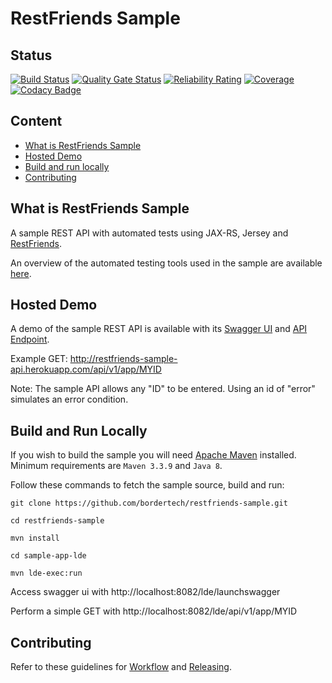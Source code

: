 # RestFriends Sample

## Status

[![Build Status](https://travis-ci.com/BorderTech/restfriends-sample.svg?branch=master)](https://travis-ci.com/BorderTech/restfriends-sample)
[![Quality Gate Status](https://sonarcloud.io/api/project_badges/measure?project=restfriends-sample&metric=alert_status)](https://sonarcloud.io/dashboard?id=restfriends-sample)
[![Reliability Rating](https://sonarcloud.io/api/project_badges/measure?project=restfriends-sample&metric=reliability_rating)](https://sonarcloud.io/dashboard?id=restfriends-sample)
[![Coverage](https://sonarcloud.io/api/project_badges/measure?project=restfriends-sample&metric=coverage)](https://sonarcloud.io/dashboard?id=restfriends-sample)
[![Codacy Badge](https://api.codacy.com/project/badge/Grade/8c2da2359ee348259906c5b76936651e)](https://www.codacy.com/app/BorderTech/restfriends-sample?utm_source=github.com&amp;utm_medium=referral&amp;utm_content=BorderTech/restfriends-sample&amp;utm_campaign=Badge_Grade)

## Content
- [What is RestFriends Sample](#what-is-restfriends-sample)
- [Hosted Demo](#hosted-demo)
- [Build and run locally](#build-and-run-locally)
- [Contributing](#contributing)

## What is RestFriends Sample

A sample REST API with automated tests using JAX-RS, Jersey and [RestFriends](https://github.com/BorderTech/restfriends).

An overview of the automated testing tools used in the sample are available [here](https://github.com/BorderTech/restfriends/wiki/Automated-API-Testing---DRAFT).

## Hosted Demo

A demo of the sample REST API is available with its [Swagger UI](http://restfriends-sample-api.herokuapp.com/launchswagger) and [API Endpoint](http://restfriends-sample-api.herokuapp.com/api).

Example GET: http://restfriends-sample-api.herokuapp.com/api/v1/app/MYID

Note: The sample API allows any "ID" to be entered. Using an id of "error" simulates an error condition.

## Build and Run Locally

If you wish to build the sample you will need [Apache Maven](https://maven.apache.org/) installed. Minimum requirements are `Maven 3.3.9` and `Java 8`.

Follow these commands to fetch the sample source, build and run:

```
git clone https://github.com/bordertech/restfriends-sample.git
```

```
cd restfriends-sample
```

```
mvn install
```

```
cd sample-app-lde
```

```
mvn lde-exec:run
```

Access swagger ui with http://localhost:8082/lde/launchswagger

Perform a simple GET with http://localhost:8082/lde/api/v1/app/MYID

## Contributing

Refer to these guidelines for [Workflow](https://github.com/BorderTech/java-common/wiki/Workflow) and [Releasing](https://github.com/BorderTech/java-common/wiki/Releasing).
